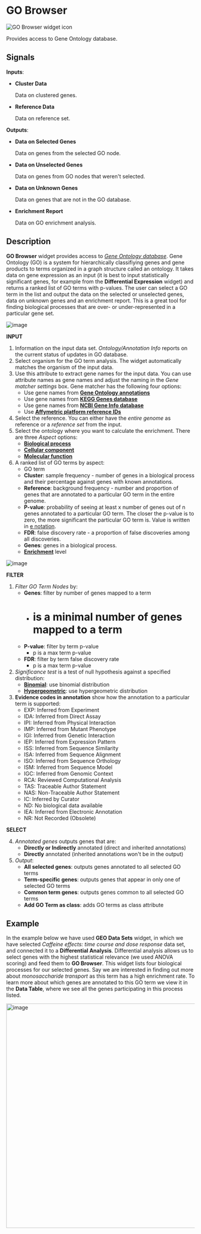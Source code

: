 GO Browser
==========

![GO Browser widget icon](icons/go-browser.png)

Provides access to Gene Ontology database.

Signals
-------

**Inputs**:

- **Cluster Data**

  Data on clustered genes.

- **Reference Data**

  Data on reference set.

**Outputs**:

- **Data on Selected Genes**

  Data on genes from the selected GO node.

- **Data on Unselected Genes**

  Data on genes from GO nodes that weren't selected.

- **Data on Unknown Genes**

  Data on genes that are not in the GO database.

- **Enrichment Report**

  Data on GO enrichment analysis.


Description
-----------

**GO Browser** widget provides access to [*Gene Ontology database*](http://geneontology.org/). 
Gene Ontology (GO) is a system for hierarchically
classifiying genes and gene products to terms organized in a graph structure called an ontology.
It takes data on gene expression as an input (it is best to input statistically significant genes,
for example from the **Differential Expression** widget) and returns a ranked list of GO terms with
p-values. The user can select a GO term in the list and output the data on the selected or unselected
genes, data on unknown genes and an enrichment report. This is a great tool for finding biological processes
that are over- or under-represented in a particular gene set.

![image](images/GObrowser5-stamped.png)

**INPUT**<br>

1. Information on the input data set. *Ontology/Annotation Info* reports on the current status of updates in GO database.
2. Select organism for the GO term analysis. The widget automatically matches the organism of the input data.
3. Use this attribute to extract gene names for the input data. You can use attribute names as gene names and adjust the naming in the *Gene matcher settings* box. Gene matcher has the following four options:
   - Use gene names from [**Gene Ontology annotations**](http://geneontology.org/page/annotation)
   - Use gene names from [**KEGG Genes database**](http://www.genome.jp/kegg/genes.html)
   - Use gene names from [**NCBI Gene Info database**](http://www.ncbi.nlm.nih.gov/gene)
   - Use [**Affymetric platform reference IDs**](http://www.affymetrix.com/estore/)
4. Select the reference. You can either have the *entire genome* as reference or a *reference set* from the input.
5. Select the ontology where you want to calculate the enrichment. There are three *Aspect* options:
   - [**Biological process**](http://geneontology.org/page/biological-process-ontology-guidelines)
   - [**Cellular component**](http://geneontology.org/page/cellular-component-ontology-guidelines)
   - [**Molecular function**](http://geneontology.org/page/molecular-function-ontology-guidelines)
6. A ranked list of GO terms by aspect:
   - GO term
   - **Cluster**: sample frequency - number of genes in a biological process and their percentage against genes with known annotations.
   - **Reference**: background frequency - number and proportion of genes that are annotated to a particular GO term in the entire genome.
   - **P-value**: probability of seeing at least x number of genes out of n genes annotated to a particular GO term. The closer the p-value is to zero, the more significant the particular GO term is. Value is written in [e notation](https://en.wikipedia.org/wiki/Scientific_notation#E_notation).
   - **FDR**: false discovery rate - a proportion of false discoveries among all discoveries.
   - **Genes**: genes in a biological process.
   - [**Enrichment**](http://geneontology.org/page/go-enrichment-analysis) level

![image](images/GObrowser-tabs-stamped.png)

**FILTER**<br>

1. *Filter GO Term Nodes* by:
   - **Genes**: filter by number of genes mapped to a term
     - # is a minimal number of genes mapped to a term
   - **P-value**: filter by term p-value
     - p is a max term p-value
   - **FDR**: filter by term false discovery rate
     - p is a max term p-value
2. *Significance test* is a test of null hypothesis against a specified distribution:
   - [**Binomial**](https://en.wikipedia.org/wiki/Binomial_distribution): use binomial distribution
   - [**Hypergeometric**](https://en.wikipedia.org/wiki/Hypergeometric_distribution): use hypergeometric distribution
3. **Evidence codes in annotation** show how the annotation to a particular term is supported:
   - EXP: Inferred from Experiment
   - IDA: Inferred from Direct Assay
   - IPI: Inferred from Physical Interaction
   - IMP: Inferred from Mutant Phenotype
   - IGI: Inferred from Genetic Interaction
   - IEP: Inferred from Expression Pattern
   - ISS: Inferred from Sequence Similarity
   - ISA: Inferred from Sequence Alignment
   - ISO: Inferred from Sequence Orthology
   - ISM: Inferred from Sequence Model
   - IGC: Inferred from Genomic Context
   - RCA: Reviewed Computational Analysis
   - TAS: Traceable Author Statement
   - NAS: Non-Traceable Author Statement
   - IC: Inferred by Curator
   - ND: No biological data available
   - IEA: Inferred from Electronic Annotation
   - NR: Not Recorded (Obsolete)

**SELECT**<br>

4. *Annotated genes* outputs genes that are:
   - **Directly or Indirectly** annotated (direct and inherited annotations)
   - **Directly** annotated (inherited annotations won't be in the output)
5. *Output*:
   - **All selected genes**: outputs genes annotated to all selected GO terms
   - **Term-specific genes**: outputs genes that appear in only one of selected GO terms
   - **Common term genes**: outputs genes common to all selected GO terms
   - **Add GO Term as class**: adds GO terms as class attribute

Example
-------

In the example below we have used **GEO Data Sets** widget, in which we have selected 
*Caffeine effects: time course and dose response* data set, and connected it to a **Differential
Analysis**. Differential analysis allows us to select genes with the highest statistical relevance
(we used ANOVA scoring) and feed them to **GO Browser**. This widget lists four biological
processes for our selected genes. Say we are interested in finding out more about *monosaccharide transport*
as this term has a high enrichment rate. To learn more about which genes
are annotated to this GO term we view it in the **Data Table**, where we see all the genes
participating in this process listed.

<img src="images/GObrowser-Example.png" alt="image" width="600">
